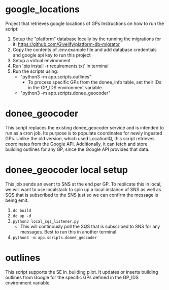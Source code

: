# google_locations
Project that retrieves google locations of GPs
Instructions on how to run the script:
1. Setup the "platform" database locally by the running the migrations for it: https://github.com/Givelify/platform-db-migrator
2. Copy the contents of .env.example file and add database credentials and google api key to run this project
3. Setup a virtual environment
4. Run 'pip install -r requirements.txt' in terminal
5. Run the scripts using:
    - "python3 -m app.scripts.outlines" 
        - To process specific GPs from the donee_info table, set their IDs in the GP_IDS environment variable.
    - "python3 -m app.scripts.donee_geocoder" 
    
# donee_geocoder
This script replaces the existing donee_geocoder service and is intended to run as a cron job. Its purpose is to populate coordinates for newly ingested GPs. Unlike the old version, which used LocationIQ, this script retrieves coordinates from the Google API. Additionally, it can fetch and store building outlines for any GP, since the Google API provides that data.

# donee_geocoder local setup
This job sends an event to SNS at the end per GP. To replicate this in local, we will want to use localstack to spin up a local instance of SNS as well as SQS that is subscribed to the SNS just so we can confirm the message is being emit.
1. `dc build`
2. `dc up -d`
3. `python3 local_sqs_listener.py` 
    - This will continously poll the SQS that is subscribed to SNS for any messages. Best to run this in another terminal
4. `python3 -m app.scripts.donee_geocoder`


# outlines
This script supports the SE in_building pilot. It updates or inserts building outlines from Google for the specific GPs defined in the GP_IDS environment variable.

